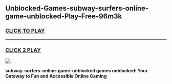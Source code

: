 
## Unblocked-Games-subway-surfers-online-game-unblocked-Play-Free-96m3k
<h3>
<a href="https://premium76.site?title=subway-surfers-online-game-unblocked&ref=17A">CLICK TO PLAY</a></h3>
<hr>

<h3>
<a href="https://premium76.site?title=subway-surfers-online-game-unblocked&ref=17A">CLICK 2 PLAY</a>
  
</h3>

<a href="https://premium76.site?title=subway-surfers-online-game-unblocked&ref=17A"><img src="https://clearcache.store/games.png"></a>


**subway-surfers-online-game-unblocked games unblocked: Your Gateway to Fun and Accessible Online Gaming**
